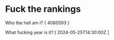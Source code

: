 # Fuck the rankings

Who the hell am I?
{ 4080593 }

What fucking year is it?
[ 2024-05-25T14:30:00Z ]

